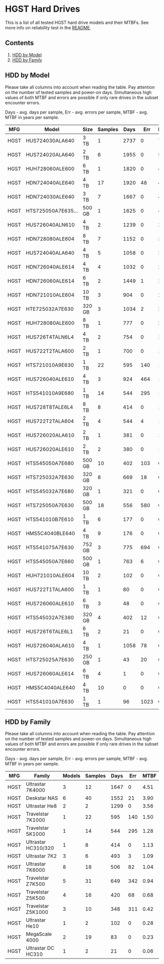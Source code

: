 HGST Hard Drives
================

This is a list of all tested HGST hard drive models and their MTBFs. See more
info on reliability test in the [README](https://github.com/bsdhw/SMART).

Contents
--------

1. [ HDD by Model  ](#hdd-by-model)
2. [ HDD by Family ](#hdd-by-family)

HDD by Model
------------

Please take all columns into account when reading the table. Pay attention on the
number of tested samples and power-on days. Simultaneous high values of both MTBF
and errors are possible if only rare drives in the subset encounter errors.

Days - avg. days per sample,
Err  - avg. errors per sample,
MTBF - avg. MTBF in years per sample.

| MFG       | Model              | Size   | Samples | Days  | Err   | MTBF |
|-----------|--------------------|--------|---------|-------|-------|------|
| HGST      | HUS724030ALA640    | 3 TB   | 1       | 2737  | 0     | 7.50   |
| HGST      | HUS724020ALA640    | 2 TB   | 6       | 1955  | 0     | 5.36   |
| HGST      | HUH728060ALE600    | 6 TB   | 1       | 1820  | 0     | 4.99   |
| HGST      | HDN724040ALE640    | 4 TB   | 17      | 1920  | 48    | 4.57   |
| HGST      | HDN724030ALE640    | 3 TB   | 7       | 1667  | 0     | 4.57   |
| HGST      | HTS725050A7E635... | 500 GB | 1       | 1625  | 0     | 4.45   |
| HGST      | HUS726040ALN610    | 4 TB   | 2       | 1239  | 0     | 3.40   |
| HGST      | HDN728080ALE604    | 8 TB   | 7       | 1152  | 0     | 3.16   |
| HGST      | HUS724040ALA640    | 4 TB   | 5       | 1058  | 0     | 2.90   |
| HGST      | HDN726040ALE614    | 4 TB   | 4       | 1032  | 0     | 2.83   |
| HGST      | HDN726060ALE614    | 6 TB   | 2       | 1449  | 1     | 2.65   |
| HGST      | HDN721010ALE604    | 10 TB  | 3       | 904   | 0     | 2.48   |
| HGST      | HTE725032A7E630    | 320 GB | 3       | 1034  | 2     | 2.39   |
| HGST      | HUH728080ALE600    | 8 TB   | 1       | 777   | 0     | 2.13   |
| HGST      | HUS726T4TALN6L4    | 4 TB   | 2       | 754   | 0     | 2.07   |
| HGST      | HUS722T2TALA600    | 2 TB   | 1       | 700   | 0     | 1.92   |
| HGST      | HTS721010A9E630    | 1 TB   | 22      | 595   | 140   | 1.50   |
| HGST      | HUS726040ALE610    | 4 TB   | 3       | 924   | 464   | 1.40   |
| HGST      | HTS541010A9E680    | 1 TB   | 14      | 544   | 295   | 1.28   |
| HGST      | HUS728T8TALE6L4    | 8 TB   | 8       | 414   | 0     | 1.13   |
| HGST      | HUS722T2TALA604    | 2 TB   | 4       | 544   | 4     | 1.11   |
| HGST      | HUS726020ALA610    | 2 TB   | 1       | 381   | 0     | 1.04   |
| HGST      | HUS726020ALE610    | 2 TB   | 2       | 380   | 0     | 1.04   |
| HGST      | HTS545050A7E680    | 500 GB | 10      | 402   | 103   | 0.94   |
| HGST      | HTS725032A7E630    | 320 GB | 8       | 669   | 18    | 0.91   |
| HGST      | HTS545032A7E680    | 320 GB | 1       | 321   | 0     | 0.88   |
| HGST      | HTS725050A7E630    | 500 GB | 18      | 556   | 580   | 0.56   |
| HGST      | HTS541010B7E610    | 1 TB   | 6       | 177   | 0     | 0.49   |
| HGST      | HMS5C4040BLE640    | 4 TB   | 9       | 176   | 0     | 0.48   |
| HGST      | HTS541075A7E630    | 752 GB | 3       | 775   | 694   | 0.42   |
| HGST      | HTS545050A7E660    | 500 GB | 1       | 763   | 6     | 0.30   |
| HGST      | HUH721010ALE604    | 10 TB  | 2       | 102   | 0     | 0.28   |
| HGST      | HUS722T1TALA600    | 1 TB   | 1       | 80    | 0     | 0.22   |
| HGST      | HUS726060ALE610    | 6 TB   | 3       | 48    | 0     | 0.13   |
| HGST      | HTS545032A7E380    | 320 GB | 4       | 402   | 12    | 0.11   |
| HGST      | HUS726T6TALE6L1    | 6 TB   | 2       | 21    | 0     | 0.06   |
| HGST      | HUS726040ALA610    | 4 TB   | 1       | 1058  | 78    | 0.04   |
| HGST      | HTS725025A7E630    | 250 GB | 1       | 43    | 20    | 0.01   |
| HGST      | HUS726060ALE614    | 6 TB   | 4       | 1     | 0     | 0.00   |
| HGST      | HMS5C4040ALE640    | 4 TB   | 10      | 0     | 0     | 0.00   |
| HGST      | HTS541010A7E630    | 1 TB   | 1       | 96    | 1023  | 0.00   |

HDD by Family
-------------

Please take all columns into account when reading the table. Pay attention on the
number of tested samples and power-on days. Simultaneous high values of both MTBF
and errors are possible if only rare drives in the subset encounter errors.

Days - avg. days per sample,
Err  - avg. errors per sample,
MTBF - avg. MTBF in years per sample.

| MFG       | Family                 | Models | Samples | Days  | Err   | MTBF |
|-----------|------------------------|--------|---------|-------|-------|------|
| HGST      | Ultrastar 7K4000       | 3      | 12      | 1647  | 0     | 4.51   |
| HGST      | Deskstar NAS           | 6      | 40      | 1552  | 21    | 3.90   |
| HGST      | Ultrastar He8          | 2      | 2       | 1299  | 0     | 3.56   |
| HGST      | Travelstar 7K1000      | 1      | 22      | 595   | 140   | 1.50   |
| HGST      | Travelstar 5K1000      | 1      | 14      | 544   | 295   | 1.28   |
| HGST      | Ultrastar HC310/320    | 1      | 8       | 414   | 0     | 1.13   |
| HGST      | Ultrastar 7K2          | 3      | 6       | 493   | 3     | 1.09   |
| HGST      | Ultrastar 7K6000       | 8      | 18      | 506   | 82    | 1.04   |
| HGST      | Travelstar Z7K500      | 5      | 31      | 649   | 342   | 0.94   |
| HGST      | Travelstar Z5K500      | 4      | 16      | 420   | 68    | 0.68   |
| HGST      | Travelstar Z5K1000     | 3      | 10      | 348   | 311   | 0.42   |
| HGST      | Ultrastar He10         | 1      | 2       | 102   | 0     | 0.28   |
| HGST      | MegaScale 4000         | 2      | 19      | 83    | 0     | 0.23   |
| HGST      | Ultrastar DC HC310     | 1      | 2       | 21    | 0     | 0.06   |
